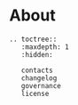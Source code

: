 # About


```{eval-rst}
.. toctree::
   :maxdepth: 1
   :hidden:

   contacts
   changelog
   governance
   license

```

